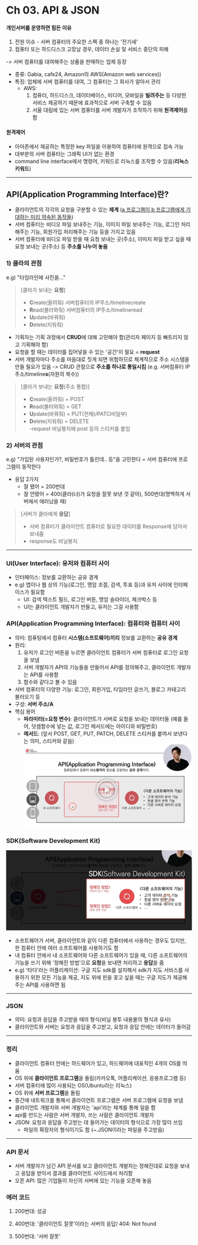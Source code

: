 # Ch 03. API & JSON
#### 개인서버를 운영하면 힘든 이유
1. 전원 이슈 - 서버 컴퓨터의 주요한 스펙 중 하나는 '전기세'
2. 컴퓨터 또는 하드디스크 고장날 경우, 데이터 손실 및 서비스 중단의 피해

-> 서버 컴퓨터를 대여해주는 상품을 판매하는 업체 등장 
- 종류: Gabia, cafe24, Amazon의 AWS(Amazon web services)) 
- 특징: 업체에 서버 컴퓨터를 대여, 그 컴퓨터는 그 회사가 알아서 관리
  - AWS: 
    1) 컴퓨터, 하드디스크, 데이터베이스, 미디어, 모바일을 **빌려주는** 등 다양한 서비스 제공하기 때문에 효과적으로 서버 구축할 수 있음
    2) 서울 대림에 있는 서버 컴퓨터를 서버 개발자가 조작하기 위해 **원격제어**를 함

#### 원격제어
- 아마존에서 제공하는 특정한 key 파일을 이용하여 컴퓨터에 원격으로 접속 가능
- 대부분의 서버 컴퓨터는 그래픽 UI가 없는 환경 
- command line interface에서 명령어, 키워드로 리눅스를 조작할 수 있음(**리눅스 키워드**)
---
## API(Application Programming Interface)란?
- 클라이언트의 각각의 요청을 구분할 수 있는 **체계** (<u>a 프로그램이 b 프로그램에게 기대하는 미리 약속된 동작들</u>)
- 서버 컴퓨터는 비디오 파일 보내주는 기능, 이미지 파일 보내주는 기능, 로그인 처리해주는 기능, 회원가입 처리해주는 기능 등을 가지고 있음
- 서버 컴퓨터에 비디오 파일 받을 때 요청 보내는 곳(주소), 이미지 파일 받고 싶을 때 요청 보내는 곳(주소) 등 **주소를 나누어 놓음**

### 1) 클라의 관점
e.g) "타임라인에 사진을..."

> [클라가 보내는 **요청**]
>- **C**reate(올려줘) 서버컴퓨터의 IP주소/timelinecreate
>- **R**ead(불러와줘) 서버컴퓨터의 IP주소/timelineread
>- **U**pdate(바꿔줘) 
>- **D**elete(지워줘)

- 기획자는 기획 과정에서 **CRUD**에 대해 고민해야 함(관리자 페이지 등 빠트리지 않고 기획해야 함)
- 요청을 할 때는 데이터를 집어넣을 수 있는 '공간'이 필요 = **request**
- 서버 개발자마다 주소를 마음대로 짓게 되면 위험하므로 체계적으로 주소 시스템을 만들 필요가 있음
-> CRUD 관점으로 **주소를 하나로 통일시킴** (e.g. 서버컴퓨터 IP주소/timeline**s**(자원의 복수))

> [클라가 보내는 **요청**(주소 통합)]
>- **C**reate(올려줘) = POST
>- **R**ead(불러와줘) = GET
>- **U**pdate(바꿔줘) = PUT(전체)/PATCH(일부)
>- **D**elete(지워줘) = DELETE </br>
> -request 비닐봉지에 post 등의 스티커를 붙임

### 2) 서버의 관점
e.g) "가입된 사용자인가?, 비밀번호가 틀린데.. 등"을 고민한다 = 서버 컴퓨터에 프로그램이 동작한다
- 응답 2가지 
   - 잘 됐어 = 200번대
   - 잘 안됐어 = 400(클라(너)가 요청을 잘못 보낸 것 같아), 500번대(명백하게 서버에서 에러났을 때)

> [서버가 클라에게 **응답**]
> - 서버 컴퓨터가 클라이언트 컴퓨터로 필요한 데이터를 Response에 담아서 보내줌
> - response도 비닐봉지
---
### UI(User Interface): 유저와 컴퓨터 사이
- 인터페이스: 정보를 교환하는 공유 경계
- e.g) 앱이나 웹 상의 기능(로그인, 명암 조절, 검색, 투표 등)과 유저 사이에 인터페이스가 필요함
  - UI: 검색 텍스트 필드, 로그인 버튼, 명암 슬라이더, 체크박스 등
  - UI는 클라이언트 개발자가 만들고, 유저는 그걸 사용함

### API(Application Programming Interface): 컴퓨터와 컴퓨터 사이
- 의미: 컴퓨팅에서 컴퓨터 **시스템(소프트웨어)끼리** 정보를 교환하는 **공유 경계**
- 원리: 
   1) 유저가 로그인 버튼을 누르면 클라이언트 컴퓨터가 서버 컴퓨터로 로그인 요청을 보냄
   2) 서버 개발자가 API의 기능들을 만들어서 API를 정의해주고, 클라이언트 개발자는 API를 사용함
   3) 함수와 같다고 볼 수 있음
- 서버 컴퓨터의 다양한 기능: 로그인, 회원가입, 타임라인 글쓰기, 블로그 카테고리 불러오기 등
- 구성: **서버 주소/A**
- 핵심 용어
  - **파라미터(=요청 변수)**: 클라이언트가 서버로 요청을 보내는 데이터들 (예를 들어, 덧셈함수에 넣는 값, 로그인 메서드에는 아이디와 비밀번호)
  - **메서드**: (앞서 POST, GET, PUT, PATCH, DELETE 스티커를 붙여서 보낸다는 의미, 스티커와 같음)
![img_3.png](img_3.png)

### SDK(Software Development Kit)

![img_4.png](img_4.png)
- 소프트웨어가 서버, 클라이언트와 같이 다른 컴퓨터에서 사용하는 경우도 있지만, 한 컴퓨터 안에 여러 소프트웨어를 사용하기도 함 
- 내 컴퓨터 안에서 내 소프트웨어와 다른 소프트웨어가 있을 때, 다른 소프트웨어의 기능을 쓰기 위해 '정해진 방법'으로 **요청**을 보내면 처리하고 **응답**을 줌 
- e.g) '타다'라는 어플리케이션: 구글 지도 sdk를 설치해서 sdk가 지도 서비스를 사용하기 위한 모든 기능을 제공, 지도 위에 핀을 꽂고 싶을 때는 구글 지도가 제공해주는 API를 사용하면 됨 

---
### JSON
- 의미: 요청과 응답을 주고받을 때의 형식(비닐 봉투 내용물의 형식과 유사)
- 클라이언트와 서버는 요청과 응답을 주고받고, 요청과 응답 안에는 데이터가 들어감
  
---
### 정리
- 클라이언트 컴퓨터 안에는 하드웨어가 있고, 하드웨어에 대표적인 4개의 OS를 띄움 
- OS 위에 **클라이언트 프로그램**을 돌림(카카오톡, 어플리케이션, 응용프로그램 등)
- 서버 컴퓨터에 많이 사용되는 OS(Ubuntu라는 리눅스)
- OS 위에 **서버 프로그램**을 돌림
- 중간에 네트워크를 통해서 클라이언트 프로그램은 서버 프로그램에 요청을 보냄
- 클라이언트 개발자와 서버 개발자는 'api'라는 체계를 통해 일을 함
- api를 만드는 사람은 서버 개발자, 쓰는 사람은 클라이언트 개발자
- JSON: 요청과 응답을 주고받는 데 들어가는 데이터의 형식으로 가장 많이 쓰임
  - 파일의 확장자의 형식이기도 함 (~.JSON이라는 파일을 주고받음)
---
### API 문서
- 서버 개발자가 남긴 API 문서를 보고 클라이언트 개발자는 정해진대로 요청을 보내고 응답을 받아서 결과를 클라이언트 사이드에서 처리함
- 오픈 API: 많은 기업들이 자신의 서버에 있는 기능을 오픈해 놓음 

### 에러 코드
1) 200번대: 성공
2) 400번대: '클라이언트 잘못'이라는 서버의 응답/ 404: Not found

3) 500번대: '서버 잘못'

